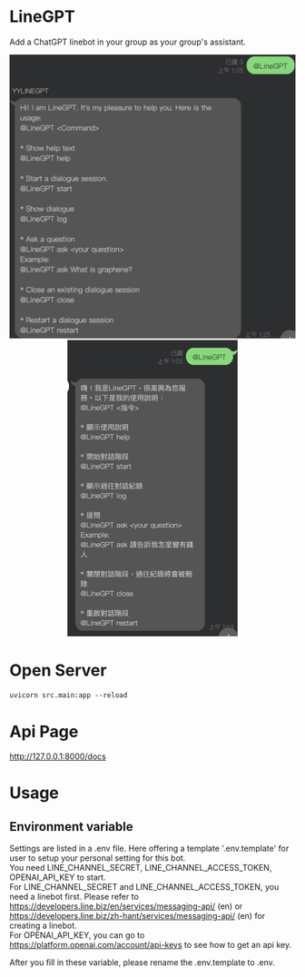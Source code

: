 # LineGPT
Add a ChatGPT linebot in your group as your group's assistant. 
<div align="center">
  <img src="doc/help-en.png" height="500"/>
  <img src="doc/help-zh.png" width="300"/>
</div>

# Open Server
```
uvicorn src.main:app --reload
```

# Api Page
http://127.0.0.1:8000/docs

# Usage
## Environment variable
Settings are listed in a .env file. Here offering a template '.env.template' for user to setup your personal setting for this bot.<br>
You need LINE_CHANNEL_SECRET, LINE_CHANNEL_ACCESS_TOKEN, OPENAI_API_KEY to start. <br>
For LINE_CHANNEL_SECRET and LINE_CHANNEL_ACCESS_TOKEN, you need a linebot first. Please refer to https://developers.line.biz/en/services/messaging-api/ (en) or https://developers.line.biz/zh-hant/services/messaging-api/ (en) for creating a linebot. <br>
For OPENAI_API_KEY, you can go to https://platform.openai.com/account/api-keys to see how to get an api key.

After you fill in these variable, please rename the .env.template to .env.
